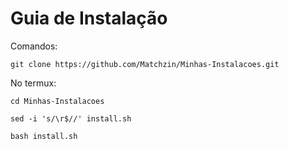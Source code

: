 <h1>Guia de Instalação</h1>

Comandos:

```
git clone https://github.com/Matchzin/Minhas-Instalacoes.git
```

No termux: 
```
cd Minhas-Instalacoes
```
```
sed -i 's/\r$//' install.sh
```
```
bash install.sh
```
